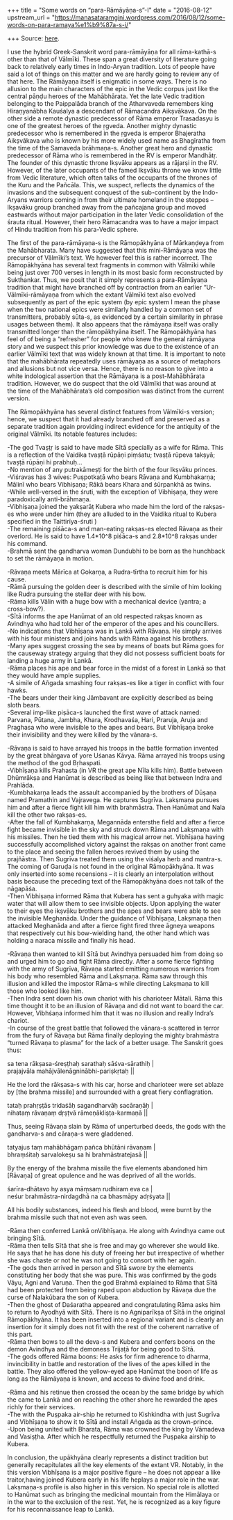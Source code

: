 +++
title = "Some words on “para-Rāmāyāṇa-s”-I"
date = "2016-08-12"
upstream_url = "https://manasataramgini.wordpress.com/2016/08/12/some-words-on-para-ramaya%e1%b9%87a-s-i/"

+++
Source: [here](https://manasataramgini.wordpress.com/2016/08/12/some-words-on-para-ramaya%e1%b9%87a-s-i/).

I use the hybrid Greek-Sanskrit word para-rāmāyāṇa for all rāma-kathā-s other than that of Vālmīki. These span a great diversity of literature going back to relatively early times in Indo-Aryan tradition. Lots of people have said a lot of things on this matter and we are hardly going to review any of that here. The Rāmāyaṇa itself is enigmatic in some ways. There is no allusion to the main characters of the epic in the Vedic corpus just like the central pāṇḍu heroes of the Mahābhārata. Yet the late Vedic tradition belonging to the Paippalāda branch of the Atharvaveda remembers king Hiraṇyanābha Kauśalya a descendant of Rāmacandra Aikṣvākava. On the other side a remote dynastic predecessor of Rāma emperor Trasadasyu is one of the greatest heroes of the ṛgveda. Another mighty dynastic predecessor who is remembered in the ṛgveda is emperor Bhajeratha Aikṣvākava who is known by his more widely used name as Bhagīratha from the time of the Samaveda brāhmaṇa-s. Another great hero and dynastic predecessor of Rāma who is remembered in the RV is emperor Mandhātṛ. The founder of this dynastic throne Ikṣvāku appears as a rājarṣi in the RV. However, of the later occupants of the famed Ikṣvāku throne we know little from Vedic literature, which often talks of the occupants of the thrones of the Kuru and the Pañcāla. This, we suspect, reflects the dynamics of the invasions and the subsequent conquest of the sub-continent by the Indo-Aryans warriors coming in from their ultimate homeland in the steppes – Ikṣavāku group branched away from the pañcajana group and moved eastwards without major participation in the later Vedic consolidation of the śrauta ritual. However, their hero Rāmacandra was to have a major impact of Hindu tradition from his para-Vedic sphere.

The first of the para-rāmāyaṇa-s is the Rāmopākhyāna of Mārkaṇḍeya from the Mahābharata. Many have suggested that this mini-Rāmāyaṇa was the precursor of Vālmīki’s text. We however feel this is rather incorrect. The Rāmopākhyāna has several text fragments in common with Vālmīki while being just over 700 verses in length in its most basic form reconstructed by Sukthankar. Thus, we posit that it simply represents a para-Rāmāyaṇa tradition that might have branched off by contraction from an earlier “Ur-Vālmīki-rāmāyaṇa from which the extant Vālmīki text also evolved subsequently as part of the epic system (by epic system I mean the phase when the two national epics were similarly handled by a common set of transmitters, probably sūta-s, as evidenced by a certain similarity in phrase usages between them). It also appears that the rāmāyaṇa itself was orally transmitted longer than the rāmopākhyāna itself. The Rāmopākhyāna has feel of of being a “refresher” for people who knew the general rāmāyaṇa story and we suspect this prior knowledge was due to the existence of an earlier Vālmīki text that was widely known at that time. It is important to note that the mahābhārata repeatedly uses rāmāyaṇa as a source of metaphors and allusions but not vice versa. Hence, there is no reason to give into a white indological assertion that the Rāmāyaṇa is a post-Mahābhārata tradition. However, we do suspect that the old Vālmīki that was around at the time of the Mahābhārata’s old composition was distinct from the current version.

The Rāmopākhyāna has several distinct features from Vālmīki-s version; hence, we suspect that it had already branched off and preserved as a separate tradition again providing indirect evidence for the antiquity of the original Vālmīki. Its notable features includes:

-The god Tvaṣṭṛ is said to have made Sītā specially as a wife for Rāma. This is a reflection of the Vaidika tvaṣṭā rūpāṇi piṃśatu; tvaṣṭā rūpeva takṣyā; tvaṣṭā rūpāṇi hi prabhuḥ…  
-No mention of any putrakāmeṣṭi for the birth of the four Ikṣvāku princes.  
-Viśravas has 3 wives: Puṣpotkaṭā who bears Rāvaṇa and Kumbhakarṇa; Mālinī who bears Vibhiṣaṇa; Rākā bears Khara and śūrpankhā as twins.  
-While well-versed in the śruti, with the exception of Vibhiṣaṇa, they were paradoxically anti-brāhmaṇa.  
-Vibhiṣaṇa joined the yakṣarāṭ Kubera who made him the lord of the rakṣas-es who were under him (they are alluded to in the Vaidika ritual to Kubera specified in the Taittirīya-śruti )  
-The remaining piśāca-s and man-eating rakṣas-es elected Rāvaṇa as their overlord. He is said to have 1.4\*10^8 piśāca-s and 2.8\*10^8 rakṣas under his command.  
-Brahmā sent the gandharva woman Dundubhi to be born as the hunchback to set the rāmāyaṇa in motion.

-Rāvaṇa meets Mārīca at Gokarṇa, a Rudra-tīrtha to recruit him for his cause.  
-Rāmā pursuing the golden deer is described with the simile of him looking like Rudra pursuing the stellar deer with his bow.  
-Rāma kills Vālin with a huge bow with a mechanical device (yantra; a cross-bow?).  
-Sītā informs the ape Hanūmat of an old respected rakṣas known as Avindhya who had told her of the emperor of the apes and his councillers.  
-No indications that Vibhīṣaṇa was in Lankā with Rāvaṇa. He simply arrives with his four ministers and joins hands with Rāma against his brothers.  
-Many apes suggest crossing the sea by means of boats but Rāma goes for the causeway strategy arguing that they did not possess sufficient boats for landing a huge army in Lankā.  
-Rāma places his ape and bear force in the midst of a forest in Lankā so that they would have ample supplies.  
-A simile of Añgada smashing four rakṣas-es like a tiger in conflict with four hawks.  
-The bears under their king Jāmbavant are explicitly described as being sloth bears.  
-Several imp-like piṣāca-s launched the first wave of attack named: Parvana, Pūtana, Jambha, Khara, Krodhavaśa, Hari, Praruja, Aruja and Praghasa who were invisible to the apes and bears. But Vibhīṣaṇa broke their invisibility and they were killed by the vānara-s.

-Rāvaṇa is said to have arrayed his troops in the battle formation invented by the great bhārgava of yore Uśanas Kāvya. Rāma arrayed his troops using the method of the god Bṛhaspati.  
-Vibhīṣaṇa kills Prahasta (in VR the great ape Nīla kills him). Battle between Dhūmrākṣa and Hanūmat is described as being like that between Indra and Prahlāda.  
-Kumbhakarṇa leads the assault accompanied by the brothers of Dūṣaṇa named Pramathin and Vajravega. He captures Sugrīva. Lakṣmaṇa pursues him and after a fierce fight kill him with brahmāstra. Then Hanūmat and Nala kill the other two rakṣas-es.  
-After the fall of Kumbhakarṇa, Megannāda entersthe field and after a fierce fight became invisible in the sky and struck down Rāma and Lakṣmaṇa with his missiles. Then he tied them with his magical arrow net. Vibhīṣaṇa having successfully accomplished victory against the rakṣas on another front came to the place and seeing the fallen heroes revived them by using the prajñāstra. Then Sugrīva treated them using the viśalya herb and mantra-s. The coming of Garuḍa is not found in the original Rāmopākhyāna. It was only inserted into some recensions – it is clearly an interpolation without basis because the preceding text of the Rāmopākhyāna does not talk of the nāgapāśa.  
-Then Vibhiṣaṇa informed Rāma that Kubera has sent a guhyaka with magic water that will allow them to see invisible objects. Upon applying the water to their eyes the ikṣvāku brothers and the apes and bears were able to see the invisible Meghanāda. Under the guidance of Vibhīṣaṇa, Lakṣmaṇa then attacked Meghanāda and after a fierce fight fired three āgneya weapons that respectively cut his bow-wielding hand, the other hand which was holding a naraca missile and finally his head.

-Rāvaṇa then wanted to kill Sītā but Avindhya persuaded him from doing so and urged him to go and fight Rāma directly. After a some fierce fighting with the army of Sugrīva, Rāvaṇa started emitting numerous warriors from his body who resembled Rāma and Lakṣmaṇa. Rāma saw through this illusion and killed the impostor Rāma-s while directing Lakṣmaṇa to kill those who looked like him.  
-Then Indra sent down his own chariot with his charioteer Mātali. Rāma this time thought it to be an illusion of Rāvaṇa and did not want to board the car. However, Vibhśaṇa informed him that it was no illusion and really Indra’s chariot.  
-In course of the great battle that followed the vānara-s scattered in terror from the fury of Rāvaṇa but Rāma finally deploying the mighty brahmāstra “turned Rāvaṇa to plasma” for the lack of a better usage. The Sanskrit goes thus:

sa tena rākṣasa-śreṣṭhaḥ sarathaḥ sāśva-sārathiḥ \|  
prajajvāla mahājvālenāgninābhi-pariṣkṛtaḥ \|\|

He the lord the rākṣasa-s with his car, horse and charioteer were set ablaze by \[the brahma missile\] and surrounded with a great fiery conflagration.

tataḥ prahṛṣṭās tridaśāḥ sagandharvāḥ sacāraṇāḥ \|  
nihataṃ rāvaṇaṃ dṛṣṭvā rāmeṇākliṣṭa-karmaṇā \|\|

Thus, seeing Rāvaṇa slain by Rāma of unperturbed deeds, the gods with the gandharva-s and cāraṇa-s were gladdened.

tatyajus taṃ mahābhāgaṃ pañca bhūtāni rāvaṇam \|  
bhraṃśitaḥ sarvalokeṣu sa hi brahmāstratejasā \|\|

By the energy of the brahma missile the five elements abandoned him \[Rāvaṇa\] of great opulence and he was deprived of all the worlds.

śarīra-dhātavo hy asya māṃsaṃ rudhiram eva ca \|  
neśur brahmāstra-nirdagdhā na ca bhasmāpy adṛśyata \|\|

All his bodily substances, indeed his flesh and blood, were burnt by the brahma missile such that not even ash was seen.

-Rāma then conferred Lankā onVibhīṣaṇa. He along with Avindhya came out bringing Sītā.  
-Rāma then tells Sītā that she is free and may go wherever she would like. He says that he has done his duty of freeing her but irrespective of whether she was chaste or not he was not going to consort with her again.  
-The gods then arrived in person and Sītā swore by the elements constituting her body that she was pure. This was confirmed by the gods Vāyu, Agni and Varuṇa. Then the god Brahmā explained to Rāma that Sītā had been protected from being raped upon abduction by Rāvaṇa due the curse of Nalakūbara the son of Kubera.  
-Then the ghost of Daśaratha appeared and congratulating Rāma asks him to return to Ayodhyā with Sītā. There is no Agniparīkṣa of Sītā in the original Rāmopākhyāna. It has been inserted into a regional variant and is clearly an insertion for it simply does not fit with the rest of the coherent narrative of this part.  
-Rāma then bows to all the deva-s and Kubera and confers boons on the demon Avindhya and the demoness Trijaṭā for being good to Sītā.  
-The gods offered Rāma boons: He asks for firm adherence to dharma, invincibility in battle and restoration of the lives of the apes killed in the battle. They also offered the yellow-eyed ape Hanūmat the boon of life as long as the Rāmāyaṇa is known, and access to divine food and drink.

-Rāma and his retinue then crossed the ocean by the same bridge by which the came to Lankā and on reaching the other shore he rewarded the apes richly for their services.  
-The with the Puṣpaka air-ship he returned to Kishkindha with just Sugrīva and Vibhīṣaṇa to show it to Sītā and install Aṅgada as the crown-prince.  
-Upon being united with Bharata, Rāma was crowned the king by Vāmadeva and Vasiṣṭha. After which he respectfully returned the Puṣpaka airship to Kubera.

In conclusion, the upākhyāna clearly represents a distinct tradition but generally recapitulates all the key elements of the extant VR. Notably, in the this version Vibhīṣaṇa is a major positive figure – he does not appear a like traitor,having joined Kubera early in his life heplays a major role in the war. Lakṣmaṇa-s profile is also higher in this version. No special role is allotted to Hanūmat such as bringing the medicinal mountain from the Himālaya or in the war to the exclusion of the rest. Yet, he is recognized as a key figure for his reconnaissance leap to Lankā.

